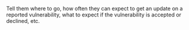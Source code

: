 

Tell them where to go, how often they can expect to get an update on a
reported vulnerability, what to expect if the vulnerability is accepted or
declined, etc.
